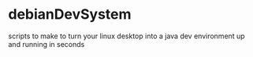 # debianDevSystem
scripts to make to turn your linux desktop into a java dev environment up and running in seconds
